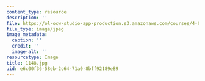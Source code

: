 ```yaml
---
content_type: resource
description: ''
file: https://ol-ocw-studio-app-production.s3.amazonaws.com/courses/4-614-religious-architecture-and-islamic-cultures-fall-2002/e6c00f3658eb2c6471a08bff92189e89_1148.jpg
file_type: image/jpeg
image_metadata:
  caption: ''
  credit: ''
  image-alt: ''
resourcetype: Image
title: 1148.jpg
uid: e6c00f36-58eb-2c64-71a0-8bff92189e89
---
```

